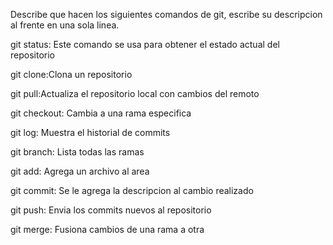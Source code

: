 Describe que hacen los siguientes comandos de git, escribe su descripcion al frente en una sola linea.

git status: Este comando se usa para obtener el estado actual del repositorio

git clone:Clona un repositorio

git pull:Actualiza el repositorio local con cambios del remoto

git checkout: Cambia a una rama especifica

git log: Muestra el historial de commits

git branch: Lista todas las ramas

git add: Agrega un archivo al area

git commit: Se le agrega la descripcion al cambio realizado

git push: Envia los commits nuevos al repositorio

git merge: Fusiona cambios de una rama a otra
